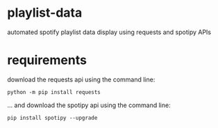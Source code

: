 # playlist-data
automated spotify playlist data display using requests and spotipy APIs

# requirements
download the requests api using the command line:
```
python -m pip install requests
```
... and download the spotipy api using the command line:
```
pip install spotipy --upgrade
```
